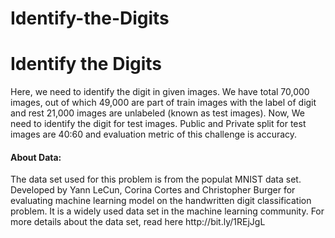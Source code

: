 # Identify-the-Digits

<h1>Identify the Digits</h1>

Here, we need to identify the digit in given images. We have total 70,000 images, out of which 49,000 are part of train images with the label of digit and rest 21,000 images are unlabeled (known as test images). Now, We need to identify the digit for test images. Public and Private split for test images are 40:60 and evaluation metric of this challenge is accuracy. 

 

<h4>About Data:</h4>
The data set used for this problem is from the populat MNIST data set. Developed by Yann LeCun, Corina Cortes and Christopher Burger for evaluating machine learning model on the handwritten digit classification problem. It is a widely used data set in the machine learning community. For more details about the data set, read here http://bit.ly/1REjJgL
